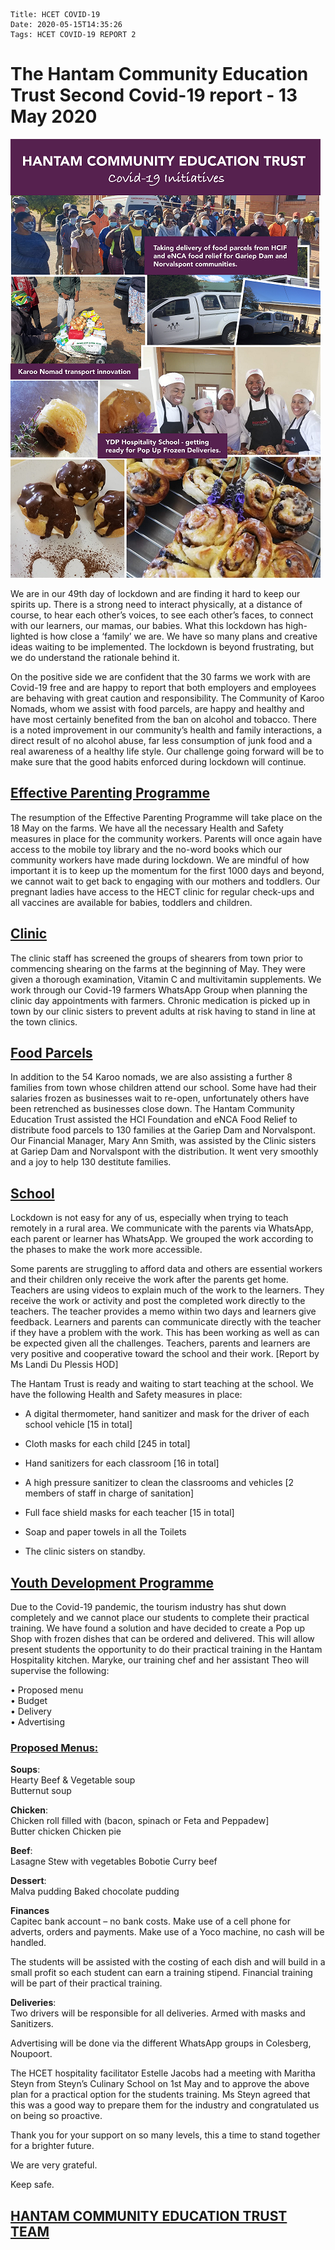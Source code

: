     Title: HCET COVID-19
    Date: 2020-05-15T14:35:26
    Tags: HCET COVID-19 REPORT 2

# The Hantam Community Education Trust Second Covid-19 report  - 13 May 2020

![](/img/HCET_photos.png?raw=true)

We are in our 49th day of lockdown and are finding it hard to keep our spirits up. There is a strong need to interact physically, at a distance of course, to hear each other’s voices, to see each other’s faces, to connect with our learners, our mamas, our babies. What this lockdown has high-lighted   is how close a ‘family’ we are. We have so many plans and creative ideas waiting to be implemented. The lockdown is beyond frustrating, but we do understand the rationale behind it.

On the positive side we are confident that the 30 farms we work with are Covid-19 free and are happy to report that both employers and employees are behaving with great caution and responsibility. The Community of Karoo Nomads, whom we assist with food parcels, are happy and healthy and have most certainly benefited from the ban on alcohol and tobacco. There is a noted improvement in our community’s health and family interactions, a direct result of no alcohol abuse, far less consumption of junk food and a real awareness of a healthy life style. Our challenge going forward will be to make sure that the good habits enforced during lockdown will continue. 

<!-- more -->

## <ins>Effective Parenting Programme</ins>

The resumption of the Effective Parenting Programme will take place on the 18 May on the farms. We have all the necessary Health and Safety measures in place for the community workers. Parents will once again have access to the mobile toy library and the no-word books which our community workers have made during lockdown. We are mindful of how important it is to keep up the momentum for the first 1000 days and beyond, we cannot wait to get back to engaging with our mothers and toddlers. Our pregnant ladies have access to the HECT clinic for regular check-ups and all vaccines are available for babies, toddlers and children.

## <ins>Clinic</ins>

The clinic staff  has screened the groups of shearers from town prior to commencing shearing on the farms at the beginning of May. They were given a thorough examination, Vitamin C and multivitamin supplements. We work through our Covid-19 farmers WhatsApp Group when planning the clinic day appointments with farmers.  Chronic medication is picked up in town by our clinic sisters to prevent adults at risk having to stand in line at the town clinics.

## <ins>Food Parcels</ins>

In addition to the 54 Karoo nomads, we are also assisting a further 8 families from town whose children attend our school. Some have had their salaries frozen as businesses wait to re-open, unfortunately others have been retrenched as businesses close down. The Hantam Community Education Trust assisted the HCI Foundation and eNCA Food Relief to distribute food parcels to 130 families at the Gariep Dam and Norvalspont. Our Financial Manager,  Mary Ann Smith, was assisted by the Clinic sisters at Gariep Dam and Norvalspont with the distribution. It went very smoothly and a joy to help 130 destitute families.  

## <ins>School</ins>

Lockdown is not easy for any of us, especially when trying to teach remotely in a rural area.  We communicate with the parents via WhatsApp, each parent or learner has WhatsApp.  We grouped the work according to the phases to make the work more accessible.  

Some parents are struggling to afford data and others are essential workers and their children only receive the work after the parents get home. Teachers are using videos to explain much of the work to the learners.  They receive the work or activity and post the completed work directly to the teachers.  The teacher provides a memo within two days and learners give feedback. Learners and parents can communicate directly with the teacher if they have a problem with the work.  This has been working as well as can be expected given all the challenges. Teachers, parents and learners are very positive and cooperative toward the school and their work.   [Report by Ms Landi Du Plessis HOD]

The Hantam Trust is ready and waiting to start teaching at the school. We have the following Health and Safety measures in place:

+ A digital thermometer, hand sanitizer and mask for the driver of each school vehicle [15 in total]<br>
+ Cloth masks for each child [245 in total]

+ Hand sanitizers for each classroom [16 in total]

+ A high pressure sanitizer to clean the classrooms and vehicles [2 members of staff in charge of sanitation]

+ Full face shield masks for each teacher [15 in total]

+ Soap and paper towels in all the Toilets

+ The clinic sisters on standby.

## <ins>Youth Development Programme</ins>

Due to the Covid-19 pandemic, the tourism industry has shut down completely and we cannot place our students to complete their practical training. We have found a solution and have decided to create a Pop up Shop with frozen dishes that can be ordered and delivered. This will allow present students the opportunity to do their practical training in the Hantam Hospitality kitchen. Maryke, our training chef and her assistant Theo will supervise the following:
  
•	Proposed menu<br>
•	Budget<br>
•	Delivery<br>
•	Advertising

### <ins>Proposed Menus:</ins>
**Soups**:<br>
Hearty Beef & Vegetable soup     
Butternut soup
                	 
**Chicken**:<br>
Chicken roll filled with (bacon, spinach or Feta and Peppadew]           
Butter chicken
Chicken pie

**Beef**:<br>
Lasagne
Stew with vegetables
Bobotie
Curry beef

**Dessert**:<br>
Malva pudding
Baked chocolate pudding

**Finances**<br>
Capitec bank account – no bank costs.
Make use of a cell phone for adverts, orders and payments.
Make use of a Yoco machine, no cash will be handled.  

The students will be assisted with the costing of each dish and will build in a small profit so each student can earn a training stipend. Financial training will be part of their practical training. 

**Deliveries**:<br>
Two drivers will be responsible for all deliveries. Armed with masks and Sanitizers.

Advertising will be done via the different WhatsApp groups in Colesberg, Noupoort.  

The HCET hospitality facilitator Estelle Jacobs had a meeting with Maritha Steyn from Steyn’s Culinary School on 1st May and to approve the above plan for a practical option for the students training.  Ms Steyn agreed that this was a good  way to prepare them for the industry and congratulated us on being so proactive.

Thank you for your support on so many levels,  this a time to stand together for a brighter future.

We are very grateful.

Keep safe.

## <ins>HANTAM COMMUNITY EDUCATION TRUST TEAM</ins>




 
 







 



